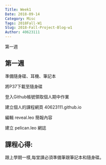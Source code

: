 ```yaml
---
Title: Week1
Date: 2018-09-14 
Category: Misc
Tags: 2018Fall-W1
Slug: 2018-Fall-Project-Blog-w1
Author: 40623111
---
```


第一週

<!-- PELICAN_END_SUMMARY -->

第一週
-----
準備隨身碟、耳機、筆記本

將P37下載至隨身碟

登入Github帳號領取個人期中作業

建立個人的課程網頁 40623111.github.io

編輯 reveal.leo 簡報內容

建立 pelican.leo 網誌


課程心得:
-----
跟上學期一樣,每堂課必須準備筆跟筆記本和隨身碟。



